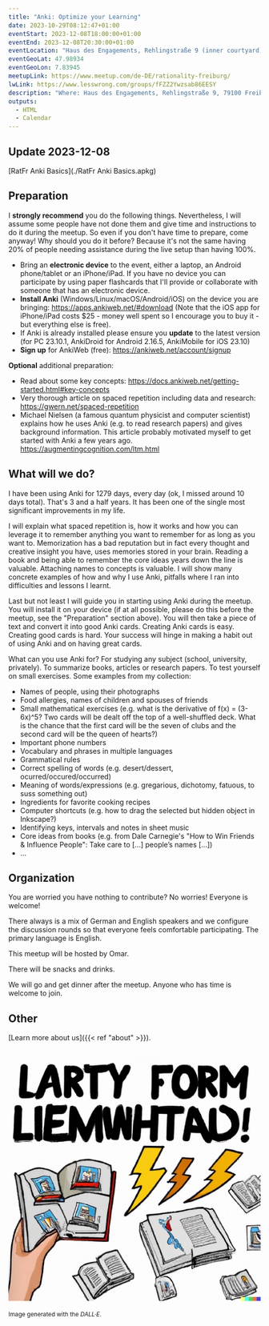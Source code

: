 ```yaml
---
title: "Anki: Optimize your Learning"
date: 2023-10-29T08:12:47+01:00
eventStart: 2023-12-08T18:00:00+01:00
eventEnd: 2023-12-08T20:30:00+01:00
eventLocation: "Haus des Engagements, Rehlingstraße 9 (inner courtyard), 79100 Freiburg"
eventGeoLat: 47.98934
eventGeoLon: 7.83945
meetupLink: https://www.meetup.com/de-DE/rationality-freiburg/
lwLink: https://www.lesswrong.com/groups/fFZZ2Ywzsab86EESY
description: "Where: Haus des Engagements, Rehlingstraße 9, 79100 Freiburg. When: Friday, December 8th 2023 at 18:00 hours CET."
outputs:
  - HTML
  - Calendar
---
```


## Update 2023-12-08

[RatFr Anki Basics](./RatFr Anki Basics.apkg)


## Preparation

I **strongly recommend** you do the following things. Nevertheless, I will
assume some people have not done them and give time and instructions to do it
during the meetup. So even if you don't have time to prepare, come anyway! Why
should you do it before? Because it's not the same having 20% of people needing
assistance during the live setup than having 100%.

* Bring an **electronic device** to the event, either a laptop, an Android
  phone/tablet or an iPhone/iPad. If you have no device you can participate by
  using paper flashcards that I'll provide or collaborate with someone that has
  an electronic device.
* **Install Anki** (Windows/Linux/macOS/Android/iOS) on the device you are
  bringing: https://apps.ankiweb.net/#download (Note that the iOS app for
  iPhone/iPad costs $25 - money well spent so I encourage you to buy it - but
  everything else is free).
* If Anki is already installed please ensure you **update** to the latest
  version (for PC 23.10.1, AnkiDroid for Android 2.16.5, AnkiMobile for iOS
  23.10)
* **Sign up** for AnkiWeb (free): https://ankiweb.net/account/signup

**Optional** additional preparation:

* Read about some key concepts:
  https://docs.ankiweb.net/getting-started.html#key-concepts
* Very thorough article on spaced repetition including data and research:
  https://gwern.net/spaced-repetition
* Michael Nielsen (a famous quantum physicist and computer scientist) explains
  how he uses Anki (e.g. to read research papers) and gives background
  information. This article probably motivated myself to get started with Anki
  a few years ago. https://augmentingcognition.com/ltm.html


## What will we do?

I have been using Anki for 1279 days, every day (ok, I missed around 10 days
total). That's 3 and a half years. It has been one of the single most
significant improvements in my life.

I will explain what spaced repetition is, how it works and how you can leverage
it to remember anything you want to remember for as long as you want to.
Memorization has a bad reputation but in fact every thought and creative
insight you have, uses memories stored in your brain. Reading a book and being
able to remember the core ideas years down the line is valuable. Attaching
names to concepts is valuable. I will show many concrete examples of how and
why I use Anki, pitfalls where I ran into difficulties and lessons I learnt.

Last but not least I will guide you in starting using Anki during the meetup.
You will install it on your device (if at all possible, please do this before
the meetup, see the "Preparation" section above). You will then take a piece of
text and convert it into good Anki cards. Creating Anki cards is easy. Creating
good cards is hard. Your success will hinge in making a habit out of using Anki
and on having great cards.

What can you use Anki for? For studying any subject (school, university,
privately). To summarize books, articles or research papers. To test yourself
on small exercises. Some examples from my collection:

* Names of people, using their photographs
* Food allergies, names of children and spouses of friends
* Small mathematical exercises (e.g. what is the derivative of f(x) = (3-6x)^5?
  Two cards will be dealt off the top of a well-shuffled deck. What is the
  chance that the first card will be the seven of clubs and the second card
  will be the queen of hearts?)
* Important phone numbers
* Vocabulary and phrases in multiple languages
* Grammatical rules
* Correct spelling of words (e.g. desert/dessert, ocurred/occured/occurred)
* Meaning of words/expressions (e.g. gregarious, dichotomy, fatuous, to suss
  something out)
* Ingredients for favorite cooking recipes
* Computer shortcuts (e.g. how to drag the selected but hidden object in
  Inkscape?)
* Identifying keys, intervals and notes in sheet music
* Core ideas from books (e.g. from Dale Carnegie's "How to Win Friends & Influence
  People": Take care to [...] people’s names [...])
* ...


## Organization

You are worried you have nothing to contribute? No worries! Everyone is
welcome!

There always is a mix of German and English speakers and we configure the
discussion rounds so that everyone feels comfortable participating. The primary
language is English.

This meetup will be hosted by Omar.

There will be snacks and drinks.

We will go and get dinner after the meetup. Anyone who has time is welcome to
join.


## Other

[Learn more about us]({{< ref "about" >}}).

![Learning](cover.png "Learning")

<small>Image generated with the _DALL·E_.</small>
